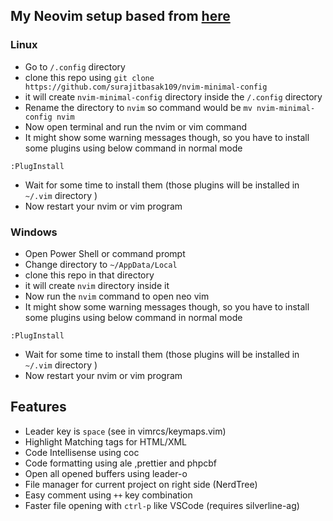 ## My Neovim setup based from [here](https://github.com/surajitbasak109/nvim-minimal-config)

### Linux

- Go to `/.config` directory
- clone this repo using `git clone https://github.com/surajitbasak109/nvim-minimal-config`
- it will create `nvim-minimal-config` directory inside the `/.config` directory
- Rename the directory to `nvim` so command would be `mv nvim-minimal-config nvim`
- Now open terminal and run the nvim or vim command
- It might show some warning messages though, so you have to install some plugins using below command in normal mode

```
:PlugInstall
```

- Wait for some time to install them (those plugins will be installed in `~/.vim` directory )
- Now restart your nvim or vim program

### Windows

- Open Power Shell or command prompt
- Change directory to `~/AppData/Local`
- clone this repo in that directory
- it will create `nvim` directory inside it
- Now run the `nvim` command to open neo vim
- It might show some warning messages though, so you have to install some plugins using below command in normal mode

```
:PlugInstall
```

- Wait for some time to install them (those plugins will be installed in `~/.vim` directory )
- Now restart your nvim or vim program

## Features

- Leader key is `space` (see in vimrcs/keymaps.vim)
- Highlight Matching tags for HTML/XML
- Code Intellisense using coc
- Code formatting using ale ,prettier and phpcbf
- Open all opened buffers using leader-o
- File manager for current project on right side (NerdTree)
- Easy comment using `++` key combination
- Faster file opening with `ctrl-p` like VSCode (requires silverline-ag)
